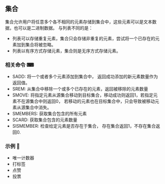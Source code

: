 ## 集合

集合允许用户将任意多个各不相同的元素存储到集合中，这些元素可以是文本数据，也可以是二进制数据。
与列表不同的是：
- 列表可以存储重复元素，集合只会存储非重复的元素，尝试将一个已存在的元素加到集合将被忽略。
- 列表以有序方式存储元素，集合则是无序方式存储元素。

### 相关命令 ⌨ 
- SADD: 将一个或者多个元素添加到集合中， 返回成功添加的新元素数量作为返回值。
- SREM: 从集合中移除一个或多个已存在的元素，返回被移除的元素数量
- SMOVE: 将指定元素从源集合移动到目标集合，移动成功则返回1，若指定元素不在源集合中则返回0，
若移动的元素也在目标集合中，只会导致被移动元素从源集合中消失。
- SMEMBERS: 获取集合包含的所有元素
- SCARD: 获取集合包含的元素数量
- SISMEMBER: 检查给定元素是否存在于集合， 存在集合返回1，不存在集合返回0.


### 示例 🌰
- 唯一计数器
- 打标签
- 点赞
- 投票